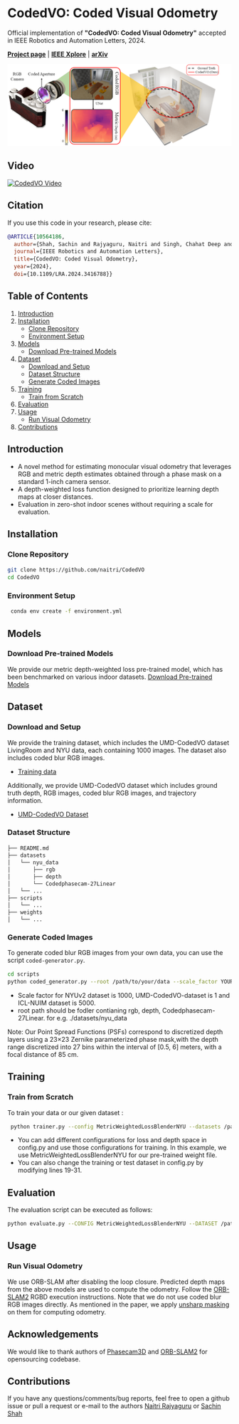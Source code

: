 # CodedVO: Coded Visual Odometry

Official implementation of **"CodedVO: Coded Visual Odometry"** accepted in IEEE Robotics and Automation Letters, 2024.

[**Project page**](http://prg.cs.umd.edu/CodedVO) | [**IEEE Xplore**](https://ieeexplore.ieee.org/abstract/document/10564186) | [**arXiv**](https://arxiv.org/pdf/2407.18240)

![Example of coded aperture setup](assets/Banner.png)

## Video

[![CodedVO Video](https://img.youtube.com/vi/5MOlGOLvtS4/0.jpg)](https://www.youtube.com/watch?v=5MOlGOLvtS4)

## Citation

If you use this code in your research, please cite:

```bibtex
@ARTICLE{10564186,
  author={Shah, Sachin and Rajyaguru, Naitri and Singh, Chahat Deep and Metzler, Christopher and Aloimonos, Yiannis},
  journal={IEEE Robotics and Automation Letters}, 
  title={CodedVO: Coded Visual Odometry}, 
  year={2024},
  doi={10.1109/LRA.2024.3416788}}
```
## Table of Contents

1. [Introduction](#introduction)
2. [Installation](#installation)
   - [Clone Repository](#clone-repository)
   - [Environment Setup](#environment-setup)
3. [Models](#models)
   - [Download Pre-trained Models](#download-pre-trained-models)
4. [Dataset](#dataset)
   - [Download and Setup](#download-and-setup)
   - [Dataset Structure](dataset-structure)
   - [Generate Coded Images](#generate-coded-images)
5. [Training](#training)
   - [Train from Scratch](#train-from-scratch)
6. [Evaluation](#evaluation)
7. [Usage](#usage)
   - [Run Visual Odometry](#run-visual-odometry)
8. [Contributions](#contributions)

## Introduction
- A novel method for estimating monocular visual odometry that leverages RGB and metric depth estimates obtained through a phase mask on a standard 1-inch camera sensor.
- A depth-weighted loss function designed to prioritize learning depth maps at closer distances.
- Evaluation in zero-shot indoor scenes without requiring a scale for evaluation.

## Installation

### Clone Repository

```bash
git clone https://github.com/naitri/CodedVO
cd CodedVO
```

### Environment Setup

```bash
 conda env create -f environment.yml
```

## Models

### Download Pre-trained Models
We provide our metric depth-weighted loss pre-trained model, which has been benchmarked on various indoor datasets. 
[Download Pre-trained Models](https://drive.google.com/drive/folders/1N8GyIXZe1DBrKiHNpmL3U363nQy-Rwi8?usp=sharing)

## Dataset

### Download and Setup
We provide the training dataset, which includes the UMD-CodedVO dataset LivingRoom and NYU data, each containing 1000 images. The dataset also includes coded blur RGB images. 
- [Training data](https://drive.google.com/drive/folders/12GrDxTBMaSlGeMRWycxmCQl01BHnC5-O?usp=sharing)

Additionally, we provide UMD-CodedVO dataset which includes ground truth depth, RGB images, coded blur RGB images, and trajectory information.
- [UMD-CodedVO Dataset](https://drive.google.com/drive/folders/12U8BH-AWUA4DgbOValO-_hNI_Z9RgMXr?usp=sharing)

### Dataset Structure
```
├── README.md
├── datasets
│   └── nyu_data
│       ├── rgb
│       ├── depth
│       └── Codedphasecam-27Linear
│   └── ...
├── scripts
│   └── ...
├── weights
│   └── ...
```

### Generate Coded Images
To generate coded blur RGB images from your own data, you can use the script `coded-generator.py`. 

```bash
cd scripts
python coded_generator.py --root /path/to/your/data --scale_factor YOUR_SCALE_FACTOR
```
- Scale factor for NYUv2 dataset is 1000, UMD-CodedVO-dataset is 1 and ICL-NUIM dataset is 5000.
- root path should be fodler contianing rgb, depth, Codedphasecam-27Linear. for e.g. ./datasets/nyu_data

Note: Our Point Spread Functions (PSFs) correspond to discretized depth layers using a 23×23 Zernike parameterized phase mask,with the depth range discretized into 27 bins within the interval of [0.5, 6] meters, with a focal distance of 85 cm.

## Training

### Train from Scratch
To train your data or our given dataset :
```bash
 python trainer.py --config MetricWeightedLossBlenderNYU --datasets /path/to/dataset/folder
```
- You can add different configurations for loss and depth space in config.py and use those configurations for training. In this example, we use MetricWeightedLossBlenderNYU for our pre-trained weight file.
- You can also change the training or test dataset in config.py by modifying lines 19-31.

## Evaluation
The evaluation script can be executed as follows:
```bash
python evaluate.py --CONFIG MetricWeightedLossBlenderNYU --DATASET /path/to/dataset/folder --OUTPUT /path/to/output/folder --CHECKPOINT /path/to/checkpoint/file
``` 

## Usage

### Run Visual Odometry
We use ORB-SLAM after disabling the loop closure. Predicted depth maps from the above models are used to compute the odometry. Follow the [ORB-SLAM2](https://github.com/raulmur/ORB_SLAM2) RGBD execution instructions. Note that we do not use coded blur RGB images directly. As mentioned in the paper, we apply [unsharp masking](https://www.mathworks.com/help/images/ref/imsharpen.html) on them for computing odometry.

## Acknowledgements
We would like to thank authors of [Phasecam3D](https://github.com/YichengWu/PhaseCam3D) and [ORB-SLAM2](https://github.com/raulmur/ORB_SLAM2) for opensourcing codebase.

## Contributions
If you have any questions/comments/bug reports, feel free to open a github issue or pull a request or e-mail to the authors [Naitri Rajyaguru](nrajyagu@umd.edu) or [Sachin Shah](shah2022@umd.edu)

